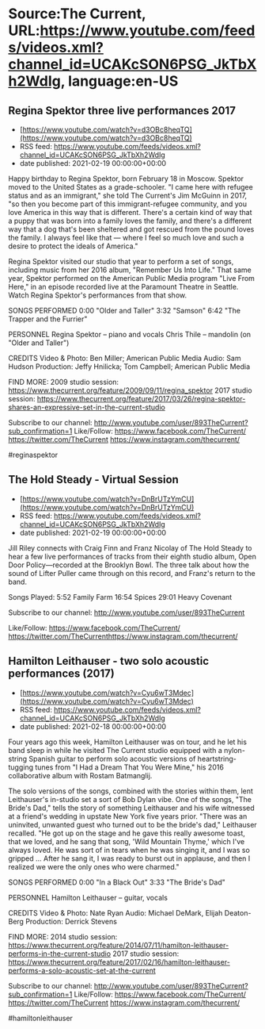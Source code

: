 # Source:The Current, URL:https://www.youtube.com/feeds/videos.xml?channel_id=UCAKcSON6PSG_JkTbXh2WdIg, language:en-US

## Regina Spektor   three live performances 2017
 - [https://www.youtube.com/watch?v=d3OBc8heqTQ](https://www.youtube.com/watch?v=d3OBc8heqTQ)
 - RSS feed: https://www.youtube.com/feeds/videos.xml?channel_id=UCAKcSON6PSG_JkTbXh2WdIg
 - date published: 2021-02-19 00:00:00+00:00

Happy birthday to Regina Spektor, born February 18 in Moscow. Spektor moved to the United States as a grade-schooler. "I came here with refugee status and as an immigrant," she told The Current's Jim McGuinn in 2017, "so then you become part of this immigrant-refugee community, and you love America in this way that is different. There's a certain kind of way that a puppy that was born into a family loves the family, and there's a different way that a dog that's been sheltered and got rescued from the pound loves the family. I always feel like that — where I feel so much love and such a desire to protect the ideals of America."

Regina Spektor visited our studio that year to perform a set of songs, including music from her 2016 album, "Remember Us Into Life." That same year, Spektor performed on the American Public Media program "Live From Here," in an episode recorded live at the Paramount Theatre in Seattle. Watch Regina Spektor's performances from that show.

SONGS PERFORMED
0:00 "Older and Taller"
3:32 "Samson"
6:42 "The Trapper and the Furrier"

PERSONNEL
Regina Spektor – piano and vocals
Chris Thile – mandolin (on "Older and Taller")

CREDITS
Video & Photo: Ben Miller; American Public Media
Audio: Sam Hudson
Production: Jeffy Hnilicka; Tom Campbell; American Public Media 

FIND MORE:
2009 studio session: https://www.thecurrent.org/feature/2009/09/11/regina_spektor
2017 studio session: https://www.thecurrent.org/feature/2017/03/26/regina-spektor-shares-an-expressive-set-in-the-current-studio

Subscribe to our channel:
http://www.youtube.com/user/893TheCurrent?sub_confirmation=1
Like/Follow:
https://www.facebook.com/TheCurrent/
https://twitter.com/TheCurrent
https://www.instagram.com/thecurrent/

#reginaspektor

## The Hold Steady - Virtual Session
 - [https://www.youtube.com/watch?v=DnBrUTzYmCU](https://www.youtube.com/watch?v=DnBrUTzYmCU)
 - RSS feed: https://www.youtube.com/feeds/videos.xml?channel_id=UCAKcSON6PSG_JkTbXh2WdIg
 - date published: 2021-02-19 00:00:00+00:00

Jill Riley connects with Craig Finn and Franz Nicolay of The Hold Steady to hear a few live performances of tracks from their eighth studio album, Open Door Policy—recorded at the Brooklyn Bowl. The three talk about how the sound of Lifter Puller came through on this record, and Franz's return to the band.

Songs Played:
5:52 Family Farm
16:54 Spices
29:01 Heavy Covenant

Subscribe to our channel:
http://www.youtube.com/user/893TheCurrent​

Like/Follow:
https://www.facebook.com/TheCurrent/​​
https://twitter.com/TheCurrent​​
https://www.instagram.com/thecurrent/

## Hamilton Leithauser - two solo acoustic performances (2017)
 - [https://www.youtube.com/watch?v=Cyu6wT3Mdec](https://www.youtube.com/watch?v=Cyu6wT3Mdec)
 - RSS feed: https://www.youtube.com/feeds/videos.xml?channel_id=UCAKcSON6PSG_JkTbXh2WdIg
 - date published: 2021-02-18 00:00:00+00:00

Four years ago this week, Hamilton Leithauser was on tour, and he let his band sleep in while he visited The Current studio equipped with a nylon-string Spanish guitar to perform solo acoustic versions of heartstring-tugging tunes from "I Had a Dream That You Were Mine," his 2016 collaborative album with Rostam Batmanglij.

The solo versions of the songs, combined with the stories within them, lent Leithauser's in-studio set a sort of Bob Dylan vibe. One of the songs, "The Bride's Dad," tells the story of something Leithauser and his wife witnessed at a friend's wedding in upstate New York five years prior. "There was an uninvited, unwanted guest who turned out to be the bride's dad," Leithauser recalled. "He got up on the stage and he gave this really awesome toast, that we loved, and he sang that song, 'Wild Mountain Thyme,' which I've always loved. He was sort of in tears when he was singing it, and I was so gripped … After he sang it, I was ready to burst out in applause, and then I realized we were the only ones who were charmed."

SONGS PERFORMED
0:00 "In a Black Out"
3:33 "The Bride's Dad"

PERSONNEL
Hamilton Leithauser – guitar, vocals

CREDITS
Video & Photo: Nate Ryan
Audio: Michael DeMark, Elijah Deaton-Berg
Production: Derrick Stevens

FIND MORE:
2014 studio session: https://www.thecurrent.org/feature/2014/07/11/hamilton-leithauser-performs-in-the-current-studio
2017 studio session: https://www.thecurrent.org/feature/2017/02/16/hamilton-leithauser-performs-a-solo-acoustic-set-at-the-current

Subscribe to our channel:
http://www.youtube.com/user/893TheCurrent?sub_confirmation=1
Like/Follow:
https://www.facebook.com/TheCurrent/
https://twitter.com/TheCurrent
https://www.instagram.com/thecurrent/

#hamiltonleithauser

